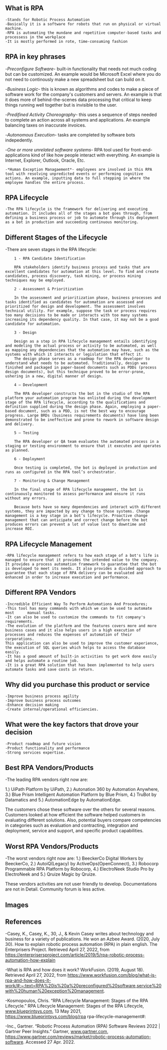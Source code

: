 ## What is RPA
    -Stands for Robotic Process Automation
    -Basically it is a software for robots that run on physical or virtual machine.
    -RPA is automating the mundane and repetitive computer-based tasks and processess in the workplace
    -It is mostly performed in rote, time-consuming fashion

## RPA in key phrases
-*Preconfigure Software*- built-in functionality that needs not much coding but can be customized. An example would be Microsoft Excel where you do not need to continously make a new spreadsheet but can build on it. 

-*Business Logic*- this is known as algorithms and codes to make a piece of software work for the company's customers and servers. An example is that it does more of behind-the-scenes data processing that critical to keep things running well together but is invisible to the user. 

-*Predifined Activity Choreography*- this uses a sequence of steps needed to complete an action across all systems and applications. An example balancing taxes on inaccurate invoices. 

-*Autonomous Execution*- tasks are completed by software bots indepedently. 

-*One or more unrelated software systems*- RPA tool used for front-end-applications kind of like how people interact with everything. An example is Internet, Explorer, Outlook, Oracle, Etc.

    -*Human Exception Managaement*- employees are involved in this RPA tool with resolving unpredicted events or performing cognitive actions. An example, inputting data to full stepping in where the employee handles the entire process. 

## RPA Lifecycle

    -The RPA lifecycle is the framework for delivering and executing automation. It includes all of the stages a bot goes through, from defining a business process or job to automate through its deployment as a bot in production and succeeding continuous monitoring.

## Different Stages of the Lifecycle

-There are seven stages in the RPA lifecycle:

        1 - RPA Candidate Identification

        RPA stakeholders identify business process and tasks that are excellent candidates for automation at this level. To find and create candidates, process discovery, task mining, or process mining techniques may be employed.

        2 - Assessment & Prioritization

        In the assessment and prioritization phase, business processes and tasks identified as candidates for automation are assessed and prioritized for design and development. The assessment involves technical utility. For example, suppose the task or process requires too many decisions to be made or interacts with too many systems increasing its dependency quality. In that case, it may not be a good candidate for automation.

        3 - Design

        Design as a step in RPA lifecycle management entails identifying and modeling the actual process or activity to be automated, as well as mapping any dependencies that the automation may have, such as the systems with which it interacts or legislation that effect it.
        The design phase serves as a roadmap for the RPA developer to understand what needs to be automated. Traditionally, design was finished and packaged in paper-based documents such as PDDs (process design documents), but this technique proved to be error-prone, ushering in a new, digital manner of design.

        4 – Development

        The RPA developer constructs the bot in the studio of the RPA platform your automation program has enlisted during the development stage of the RPA lifecycle, according to the qualifications and definition supplied during the design phase. Again, employing a paper-based document, such as a PDD, is not the best way to encourage progress. Large BRDs (business requirements documents) have long been demonstrated to be ineffective and prone to rework in software design and delivery.
        
        5 – Testing

        The RPA developer or QA team evaluates the automated process in a staging or testing environment to ensure that it executes and operates as planned.
        
        6 - Deployment

        Once testing is completed, the bot is deployed in production and runs as configured in the RPA tool’s orchestrator.

        7 - Monitoring & Change Management

        In the final stage of RPA lifecycle management, the bot is continuously monitored to assess performance and ensure it runs without any errors.

        Because bots have so many dependencies and interact with different systems, they are impacted by any change to those systems. Change management is a key stage in a bot’s lifecycle. Proactive change management that can anticipate and correct change before the bot produces errors can prevent a lot of value lost to downtime and increase ROI.

## RPA Lifecycle Management

    -RPA lifecycle management refers to how each stage of a bot's life is managed to ensure that it provides the intended value to the company. It provides a process automation framework to guarantee that the bot is developed to meet its needs. It also provides a divided approach to guarantee that each stage of RPA delivery can be evaluated and enhanced in order to increase execution and performance.

## Different RPA Vendors

    -Incredible Efficient Way To Perform Automations And Procedures;
    -This tool has many commands with which we can be used to automate most      manual tasks. 
    -It can also be used to customize the commands to fit company's requirements. 
    -The evolution of the platform and the features covers more and more business cases and it also helps users in a high execution of processes and reduces the expenses of automation of their corporations. 
    This application can also be used to improve the customer experience, the execution of SQL queries which helps to access the database easily. 
    -It has a good amount of built-in activities to get work done easily and helps automate a routine job.
    -It is a great RPA solution that has been implemented to help users automate tasks and save costs in return.

## Why did you purchase this product or service
    -Improve business process agility
    -Improve business process outcomes
    -Enhance decision making
    -Create internal/operational efficiencies.

## What were the key factors that drove your decision 

    -Product roadmap and future vision
    -Product functionality and performance
    -Strong services expertise.

## Best RPA Vendors/Products

-The leading RPA vendors right now are: 

1.) UiPath Platform by UiPath,
2.) Autonation 360 by Automation Anywhere, 
3.) Blue Prism Intelligent Automation Platform by Blue Prism, 
4.) TruBot by Datamatics and 
5.) AutomationEdge by AutomationEdge.

 The customers chose these software over the others for several reasons. Customers looked at how efficient the software helped customers in evaluating different solutions. Also, potential buyers compare competencies in categories such as evaluation and contracting, integration and deployment, service and support, and specific product capabilities.

## Worst RPA Vendors/Products

-The worst vendors right now are:
1.) BeeckerCo Digital Workers by BeeckerCo,
2.) AutoiQ(Legacy) by ActiveOps(OpenConnect), 
3.) Robocorp Programmable RPA Platform by Robocorp, 
4.) ElectroNeek Studio Pro by ElectroNeek and 
5.) Qruize Magic by Qruize.

These vendors activities are not user friendly to develop. Documentations are not in Detail. Community forum is less active.

## Images
[UiPath Logo]: https://github.com/matthew813709/uipathimage.git "logo Title 1"

[Active Ops Logo]: https://github.com/matthew813709/activeopslogo.git "logo Title 2"

## References
-Casey, K., Casey, K., 30, J., &amp; Kevin Casey writes about technology and business for a variety of publications. He won an Azbee Award. (2020, July 30). How to explain robotic process automation (RPA) in plain english. The Enterprisers Project. Retrieved April 27, 2022, from https://enterprisersproject.com/article/2019/5/rpa-robotic-process-automation-how-explain 

-What is RPA and how does it work? WorkFusion. (2019, August 18). Retrieved April 27, 2022, from https://www.workfusion.com/blog/what-is-rpa-and-how-does-it-work/#:~:text=RPA%20is%20a%20preconfigured%20software,service%20with%20human%20exception%20management. 

-Kosmopoulos, Chris. “RPA Lifecycle Management: Stages of the RPA Lifecycle.” RPA Lifecycle Management: Stages of the RPA Lifecycle, www.blueprintsys.com, 13 May 2021, https://www.blueprintsys.com/blog/rpa rpa-lifecycle-management#:

-Inc., Gartner. “Robotic Process Automation (RPA) Software Reviews 2022 | Gartner Peer Insights.” Gartner, www.gartner.com, https://www.gartner.com/reviews/market/robotic-process-automation-software. Accessed 27 Apr. 2022.
